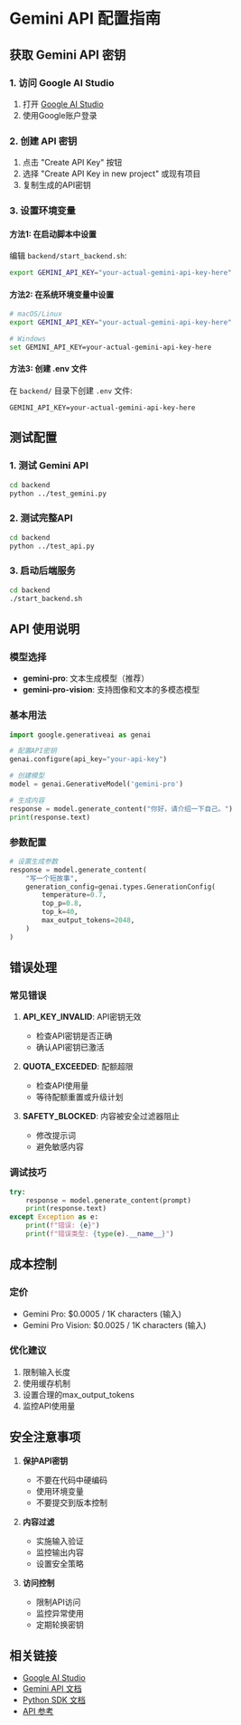# Gemini API 配置指南

## 获取 Gemini API 密钥

### 1. 访问 Google AI Studio

1. 打开 [Google AI Studio](https://makersuite.google.com/app/apikey)
2. 使用Google账户登录

### 2. 创建 API 密钥

1. 点击 "Create API Key" 按钮
2. 选择 "Create API Key in new project" 或现有项目
3. 复制生成的API密钥

### 3. 设置环境变量

#### 方法1: 在启动脚本中设置

编辑 `backend/start_backend.sh`:

```bash
export GEMINI_API_KEY="your-actual-gemini-api-key-here"
```

#### 方法2: 在系统环境变量中设置

```bash
# macOS/Linux
export GEMINI_API_KEY="your-actual-gemini-api-key-here"

# Windows
set GEMINI_API_KEY=your-actual-gemini-api-key-here
```

#### 方法3: 创建 .env 文件

在 `backend/` 目录下创建 `.env` 文件:

```
GEMINI_API_KEY=your-actual-gemini-api-key-here
```

## 测试配置

### 1. 测试 Gemini API

```bash
cd backend
python ../test_gemini.py
```

### 2. 测试完整API

```bash
cd backend
python ../test_api.py
```

### 3. 启动后端服务

```bash
cd backend
./start_backend.sh
```

## API 使用说明

### 模型选择

- **gemini-pro**: 文本生成模型（推荐）
- **gemini-pro-vision**: 支持图像和文本的多模态模型

### 基本用法

```python
import google.generativeai as genai

# 配置API密钥
genai.configure(api_key="your-api-key")

# 创建模型
model = genai.GenerativeModel('gemini-pro')

# 生成内容
response = model.generate_content("你好，请介绍一下自己。")
print(response.text)
```

### 参数配置

```python
# 设置生成参数
response = model.generate_content(
    "写一个短故事",
    generation_config=genai.types.GenerationConfig(
        temperature=0.7,
        top_p=0.8,
        top_k=40,
        max_output_tokens=2048,
    )
)
```

## 错误处理

### 常见错误

1. **API_KEY_INVALID**: API密钥无效
   - 检查API密钥是否正确
   - 确认API密钥已激活

2. **QUOTA_EXCEEDED**: 配额超限
   - 检查API使用量
   - 等待配额重置或升级计划

3. **SAFETY_BLOCKED**: 内容被安全过滤器阻止
   - 修改提示词
   - 避免敏感内容

### 调试技巧

```python
try:
    response = model.generate_content(prompt)
    print(response.text)
except Exception as e:
    print(f"错误: {e}")
    print(f"错误类型: {type(e).__name__}")
```

## 成本控制

### 定价

- Gemini Pro: $0.0005 / 1K characters (输入)
- Gemini Pro Vision: $0.0025 / 1K characters (输入)

### 优化建议

1. 限制输入长度
2. 使用缓存机制
3. 设置合理的max_output_tokens
4. 监控API使用量

## 安全注意事项

1. **保护API密钥**
   - 不要在代码中硬编码
   - 使用环境变量
   - 不要提交到版本控制

2. **内容过滤**
   - 实施输入验证
   - 监控输出内容
   - 设置安全策略

3. **访问控制**
   - 限制API访问
   - 监控异常使用
   - 定期轮换密钥

## 相关链接

- [Google AI Studio](https://makersuite.google.com/)
- [Gemini API 文档](https://ai.google.dev/docs)
- [Python SDK 文档](https://ai.google.dev/tutorials/python_quickstart)
- [API 参考](https://ai.google.dev/api/python/google/generativeai)

